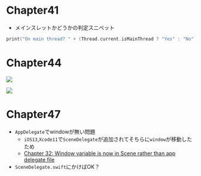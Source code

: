 # Chapter41

- メインスレットかどうかの判定スニペット

```swift
print("On main thread? " + (Thread.current.isMainThread ? "Yes" : "No"))
```

# Chapter44

![](https://i.imgur.com/1a0yopF.jpg)

![](https://i.imgur.com/U8blMqt.jpg)

# Chapter47

- `AppDelegate`でwindowが無い問題
    - `iOS13`,`Xcode11`で`SceneDelegate`が追加されてそちらに`window`が移動したため
    - [Chapter 32: Window variable is now in Scene rather than app delegate file](https://forums.raywenderlich.com/t/chapter-32-window-variable-is-now-in-scene-rather-than-app-delegate-file/92576)
- `SceneDelegate.swift`にかけばOK？



